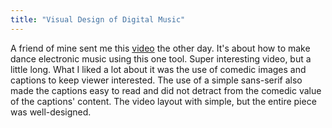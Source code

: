 ```yaml
---
title: "Visual Design of Digital Music"
---
```


A friend of mine sent me this [video](https://www.youtube.com/watch?v=-8sMk5KeWvg&feature=youtu.be) the other day. It's about how to make dance electronic music using this one tool. Super interesting video, but a little long. What I liked a lot about it was the use of comedic images and captions to keep viewer interested. The use of a simple sans-serif also made the captions easy to read and did not detract from the comedic value of the captions' content. The video layout with simple, but the entire piece was well-designed.
